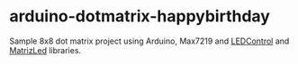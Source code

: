 # arduino-dotmatrix-happybirthday
Sample 8x8 dot matrix project using Arduino, Max7219 and <a href="https://github.com/wayoda/LedControl">LEDControl</a> and <a href="https://github.com/danidask/MatrizLed">MatrizLed</a> libraries.
